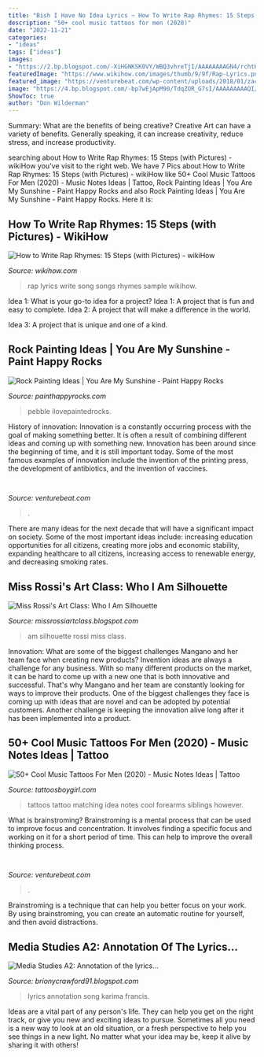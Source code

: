 ```yaml
---
title: "Bish I Have No Idea Lyrics ~ How To Write Rap Rhymes: 15 Steps (with Pictures)"
description: "50+ cool music tattoos for men (2020)"
date: "2022-11-21"
categories:
- "ideas"
tags: ["ideas"]
images:
- "https://2.bp.blogspot.com/-XiHGNKSK0VY/WBQ3vhreTjI/AAAAAAAAGN4/rchtHvQywZYt1HxSmTe3UXgm4IOazjzagCLcB/s1600/Music%2Btattoo%2B63.JPG"
featuredImage: "https://www.wikihow.com/images/thumb/9/9f/Rap-Lyrics.png/170px-Rap-Lyrics.png"
featured_image: "https://venturebeat.com/wp-content/uploads/2018/01/zac41361_rgb.jpg?w=800"
image: "https://4.bp.blogspot.com/-bp7wEjApM90/TdqZOR_G7sI/AAAAAAAAAQI/ZdAdj7i6D2c/s320/IMG_3502.jpg"
ShowToc: true
author: "Don Wilderman"
---
```



Summary: What are the benefits of being creative?
Creative Art can have a variety of benefits. Generally speaking, it can increase creativity, reduce stress, and increase productivity.

	

		
searching about How to Write Rap Rhymes: 15 Steps (with Pictures) - wikiHow you've visit to the right web. We have 7 Pics about How to Write Rap Rhymes: 15 Steps (with Pictures) - wikiHow like 50+ Cool Music Tattoos For Men (2020) - Music Notes Ideas | Tattoo, Rock Painting Ideas | You Are My Sunshine - Paint Happy Rocks and also Rock Painting Ideas | You Are My Sunshine - Paint Happy Rocks. Here it is:
		
    
## How To Write Rap Rhymes: 15 Steps (with Pictures) - WikiHow

<img loading=lazy src="https://www.wikihow.com/images/thumb/9/9f/Rap-Lyrics.png/170px-Rap-Lyrics.png" onerror="this.onerror=null;this.src='https://tse2.mm.bing.net/th?id=OIP.53vp1cd3Nk-DRmdkRY8ivwAAAA&amp;pid=15.1';" alt="How to Write Rap Rhymes: 15 Steps (with Pictures) - wikiHow">

_Source: wikihow.com_

>rap lyrics write song songs rhymes sample wikihow. 

	

Idea 1: What is your go-to idea for a project?
Idea 1: A project that is fun and easy to complete.
Idea 2: A project that will make a difference in the world.

Idea 3: A project that is unique and one of a kind.

    
## Rock Painting Ideas | You Are My Sunshine - Paint Happy Rocks

<img loading=lazy src="https://painthappyrocks.com/wp-content/uploads/2017/10/You-Are-My-Sunshine-1.jpg" onerror="this.onerror=null;this.src='https://tse1.mm.bing.net/th?id=OIP.h8lLp51baYijCvjQ4Ck2OwHaJ4&amp;pid=15.1';" alt="Rock Painting Ideas | You Are My Sunshine - Paint Happy Rocks">

_Source: painthappyrocks.com_

>pebble ilovepaintedrocks. 

	

History of innovation:
Innovation is a constantly occurring process with the goal of making something better. It is often a result of combining different ideas and coming up with something new. Innovation has been around since the beginning of time, and it is still important today. Some of the most famous examples of innovation include the invention of the printing press, the development of antibiotics, and the invention of vaccines.

    
## 

<img loading=lazy src="https://venturebeat.com/wp-content/uploads/2017/08/netflix_logo.png?w=800" onerror="this.onerror=null;this.src='https://tse3.mm.bing.net/th?id=OIP.dzrdIPuyiZl9ttMEJQt71AHaDt&amp;pid=15.1';" alt="">

_Source: venturebeat.com_

>. 

	

There are many ideas for the next decade that will have a significant impact on society. Some of the most important ideas include: increasing education opportunities for all citizens, creating more jobs and economic stability, expanding healthcare to all citizens, increasing access to renewable energy, and decreasing smoking rates.

    
## Miss Rossi&#039;s Art Class: Who I Am Silhouette

<img loading=lazy src="https://4.bp.blogspot.com/-bp7wEjApM90/TdqZOR_G7sI/AAAAAAAAAQI/ZdAdj7i6D2c/s320/IMG_3502.jpg" onerror="this.onerror=null;this.src='https://tse4.mm.bing.net/th?id=OIP.r_oQBtamTIf_GHDoF-xwPAAAAA&amp;pid=15.1';" alt="Miss Rossi&#039;s Art Class: Who I Am Silhouette">

_Source: missrossiartclass.blogspot.com_

>am silhouette rossi miss class. 

	

Innovation: What are some of the biggest challenges Mangano and her team face when creating new products?
Invention ideas are always a challenge for any business. With so many different products on the market, it can be hard to come up with a new one that is both innovative and successful. That's why Mangano and her team are constantly looking for ways to improve their products. One of the biggest challenges they face is coming up with ideas that are novel and can be adopted by potential customers. Another challenge is keeping the innovation alive long after it has been implemented into a product.

    
## 50+ Cool Music Tattoos For Men (2020) - Music Notes Ideas | Tattoo

<img loading=lazy src="https://2.bp.blogspot.com/-XiHGNKSK0VY/WBQ3vhreTjI/AAAAAAAAGN4/rchtHvQywZYt1HxSmTe3UXgm4IOazjzagCLcB/s1600/Music%2Btattoo%2B63.JPG" onerror="this.onerror=null;this.src='https://tse3.mm.bing.net/th?id=OIP.c8p-jO4J4D_2IuKF8KqxywHaHZ&amp;pid=15.1';" alt="50+ Cool Music Tattoos For Men (2020) - Music Notes Ideas | Tattoo">

_Source: tattoosboygirl.com_

>tattoos tattoo matching idea notes cool forearms siblings however. 

	

What is brainstroming?
Brainstroming is a mental process that can be used to improve focus and concentration. It involves finding a specific focus and working on it for a short period of time. This can help to improve the overall thinking process.

    
## 

<img loading=lazy src="https://venturebeat.com/wp-content/uploads/2018/01/zac41361_rgb.jpg?w=800" onerror="this.onerror=null;this.src='https://tse4.mm.bing.net/th?id=OIP.J2ZubWp3pAFTO0RZTCCAuQHaE7&amp;pid=15.1';" alt="">

_Source: venturebeat.com_

>. 

	

Brainstroming is a technique that can help you better focus on your work. By using brainstroming, you can create an automatic routine for yourself, and then avoid distractions.

    
## Media Studies A2: Annotation Of The Lyrics...

<img loading=lazy src="https://1.bp.blogspot.com/_pWNbN-d9F20/Svqmmqv6zKI/AAAAAAAAAA8/OrZAvzZij3w/s400/Again+the+lyrics.jpg" onerror="this.onerror=null;this.src='https://tse2.mm.bing.net/th?id=OIP.Fntllun0o4QF3S1KF0V4-AAAAA&amp;pid=15.1';" alt="Media Studies A2: Annotation of the lyrics...">

_Source: brionycrawford91.blogspot.com_

>lyrics annotation song karima francis. 

	

Ideas are a vital part of any person's life. They can help you get on the right track, or give you new and exciting ideas to pursue. Sometimes all you need is a new way to look at an old situation, or a fresh perspective to help you see things in a new light. No matter what your idea may be, keep it alive by sharing it with others!

